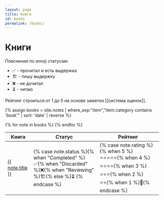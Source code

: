 ```yaml
---
layout: page
title: Книги
id: books
permalink: /books/
---
```


# Книги

Пояснение по emoji статусам:
- ✅ - прочитал и есть выдержка
- 🏗️ - пишу выдержку
- ❌ - не дочитал
- ⏳ - читаю

Рейтинг строиться от 1 до 5 на основе заметки [[система оценок]]. 

{% assign books = site.notes | where_exp:"item","item.category contains 'book'" | sort: 'date' | reverse %}
<table>
<thead>
    <tr>
        <th>Книга</th>
        <th>Статус</th>
        <th>Рейтинг</th>
    </tr>
</thead>
<tbody>
{% for note in books %}
<tr>
    <td><a href="{{ note.url | absolute_url }}"> {{ note.title }}</a></td>
    <td>{% case note.status %}{% when "Completed" %}✅{% when "Discarded" %}❌{% when "Reviewing" %}🏗️{% else %}⏳
{% endcase %}</td>
    <td>{% case note.rating %}{% when 5 %}⭐⭐⭐⭐⭐{% when 4 %}⭐⭐⭐⭐{% when 3 %}⭐⭐⭐{% when 2 %}⭐⭐{% when 1 %}🏴{% endcase %}</td>
</tr>
{% endfor %}
</tbody>
</table>